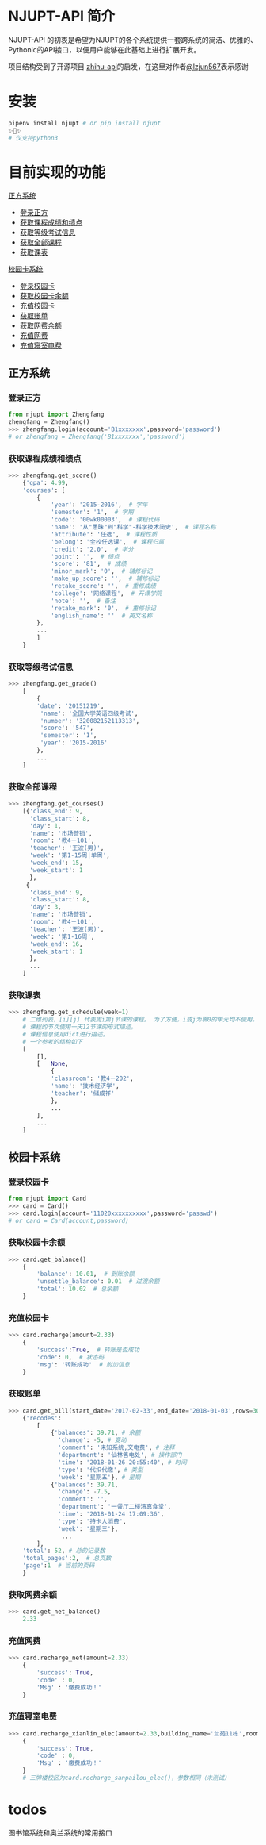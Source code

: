 
# NJUPT-API 简介

NJUPT-API 的初衷是希望为NJUPT的各个系统提供一套跨系统的简洁、优雅的、Pythonic的API接口，以便用户能够在此基础上进行扩展开发。

项目结构受到了开源项目 [zhihu-api](https://github.com/lzjun567/zhihu-api)的启发，在这里对作者[@lzjun567](https://github.com/lzjun567/)表示感谢


# 安装
```bash
pipenv install njupt # or pip install njupt
✨🍰✨
# 仅支持python3
```
# 目前实现的功能
[正方系统](#正方系统)
- [登录正方](#登录正方)
- [获取课程成绩和绩点](#获取课程成绩和绩点)
- [获取等级考试信息](#获取等级考试信息)
- [获取全部课程](#获取全部课程)
- [获取课表](#获取课表)

[校园卡系统](#校园卡系统)
- [登录校园卡](#登录校园卡)
- [获取校园卡余额](#获取校园卡余额)
- [充值校园卡](#充值校园卡)
- [获取账单](#获取账单)
- [获取网费余额](#获取网费余额)
- [充值网费](#充值网费)
- [充值寝室电费](#充值寝室电费)
## 正方系统

### 登录正方
```python
from njupt import Zhengfang
zhengfang = Zhengfang()
>>> zhengfang.login(account='B1xxxxxxx',password='password')
# or zhengfang = Zhengfang('B1xxxxxxx','password')

```
### 获取课程成绩和绩点
```python
>>> zhengfang.get_score() 
    {'gpa': 4.99,
    'courses': [
        {
            'year': '2015-2016',  # 学年
            'semester': '1',  # 学期
            'code': '00wk00003',  # 课程代码
            'name': '从"愚昧"到"科学"-科学技术简史',  # 课程名称
            'attribute': '任选',  # 课程性质
            'belong': '全校任选课',  # 课程归属
            'credit': '2.0',  # 学分
            'point': '',  # 绩点
            'score': '81',  # 成绩
            'minor_mark': '0',  # 辅修标记
            'make_up_score': '',  # 辅修标记
            'retake_score': '',  # 重修成绩 
            'college': '网络课程',  # 开课学院
            'note': '',  # 备注 
            'retake_mark': '0',  # 重修标记
            'english_name': ''  # 英文名称
        }, 
        ...
        ]
    }
```

### 获取等级考试信息
```python
>>> zhengfang.get_grade() 
    [
        {
        'date': '20151219',
         'name': '全国大学英语四级考试',
         'number': '320082152113313',
         'score': '547',
         'semester': '1',
         'year': '2015-2016'
        },
        ...
    ]
```

### 获取全部课程
```python
>>> zhengfang.get_courses()
    [{'class_end': 9,
      'class_start': 8,
      'day': 1,
      'name': '市场营销',
      'room': '教4－101',
      'teacher': '王波(男)',
      'week': '第1-15周|单周',
      'week_end': 15,
      'week_start': 1
      },
     {
      'class_end': 9,
      'class_start': 8,
      'day': 3,
      'name': '市场营销',
      'room': '教4－101',
      'teacher': '王波(男)',
      'week': '第1-16周',
      'week_end': 16,
      'week_start': 1
      },
      ...
    ]
```

### 获取课表
```python
>>> zhengfang.get_schedule(week=1)
    # 二维列表，[i][j] 代表周i第j节课的课程。 为了方便，i或j为零0的单元均不使用。
    # 课程的节次使用一天12节课的形式描述。
    # 课程信息使用dict进行描述。
    # 一个参考的结构如下
    [
        [],
        [   None,
            {
            'classroom': '教4－202', 
            'name': '技术经济学', 
            'teacher': '储成祥'
            },
            ...
        ],
        ...
    ]

```



## 校园卡系统
### 登录校园卡
```python
from njupt import Card
>>> card = Card()
>>> card.login(account='11020xxxxxxxxxx',password='passwd')
# or card = Card(account,password)
```

### 获取校园卡余额
```python
>>> card.get_balance()
    {
        'balance': 10.01,  # 到账余额
        'unsettle_balance': 0.01  # 过渡余额
        'total': 10.02  # 总余额
    }
```
### 充值校园卡
```python
>>> card.recharge(amount=2.33)
    {   
        'success':True,  # 转账是否成功
        'code': 0,  # 状态码
        'msg': '转账成功'  # 附加信息
    }
```
### 获取账单
```python
>>> card.get_bill(start_date='2017-02-33',end_date='2018-01-03',rows=30,page=1)
    {'recodes': 
        [
            {'balances': 39.71, # 余额
              'change': -5, # 变动
              'comment': '未知系统,交电费', # 注释
              'department': '仙林售电处', # 操作部门
              'time': '2018-01-26 20:55:40', # 时间
              'type': '代扣代缴', # 类型
              'week': '星期五'}, # 星期
            {'balances': 39.71,
              'change': -7.5,
              'comment': '',
              'department': '一餐厅二楼清真食堂',
              'time': '2018-01-24 17:09:36',
              'type': '持卡人消费',
              'week': '星期三'},
               ... 
        ],
    'total': 52, # 总的记录数
    'total_pages':2,  # 总页数
    'page':1  # 当前的页码
    }
```

### 获取网费余额
```python
>>> card.get_net_balance()
    2.33
```

### 充值网费
```python
>>> card.recharge_net(amount=2.33)
    {
        'success': True, 
        'code' : 0,
        'Msg' : '缴费成功！'
    }
```
### 充值寝室电费
```python
>>> card.recharge_xianlin_elec(amount=2.33,building_name='兰苑11栋',room_id='4031')
    {
        'success': True, 
        'code' : 0,
        'Msg' : '缴费成功！'
    }
    # 三牌楼校区为card.recharge_sanpailou_elec()，参数相同（未测试）
```


# todos

图书馆系统和奥兰系统的常用接口